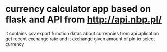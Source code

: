 # currency calculator app based on flask and API from http://api.nbp.pl/

it contains csv export function datas about currencies
from api aplication get recent exchange rate and it exchange given amount of pln to select currency

